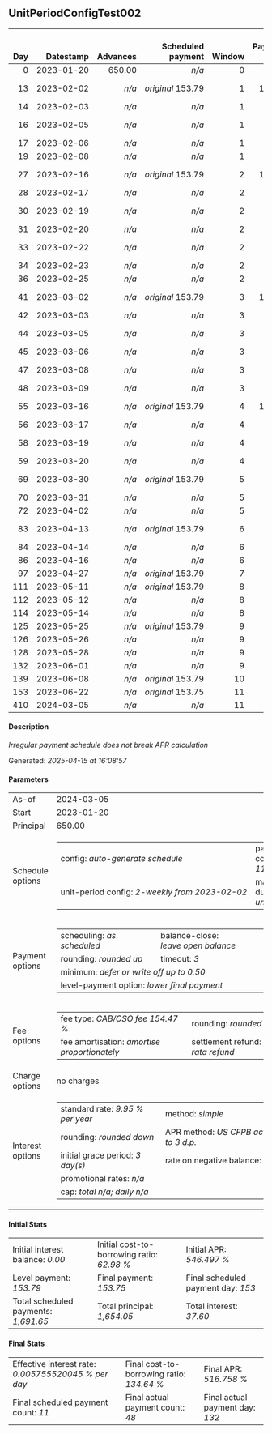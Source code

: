 <h2>UnitPeriodConfigTest002</h2><table><thead style="vertical-align: bottom;"><th style="text-align: right;">Day</th><th style="text-align: right;">Datestamp</th><th style="text-align: right;">Advances</th><th style="text-align: right;">Scheduled payment</th><th style="text-align: right;">Window</th><th style="text-align: right;">Payment due</th><th style="text-align: right;">Actual payments</th><th style="text-align: right;">Generated payment</th><th style="text-align: right;">Net effect</th><th style="text-align: right;">Payment status</th><th style="text-align: right;">Balance status</th><th style="text-align: right;">Simple interest</th><th style="text-align: right;">New interest</th><th style="text-align: right;">New charges</th><th style="text-align: right;">Principal portion</th><th style="text-align: right;">Fee portion</th><th style="text-align: right;">Interest portion</th><th style="text-align: right;">Charges portion</th><th style="text-align: right;">Fee refund</th><th style="text-align: right;">Principal balance</th><th style="text-align: right;">Fee balance</th><th style="text-align: right;">Interest balance</th><th style="text-align: right;">Charges balance</th><th style="text-align: right;">Settlement figure</th><th style="text-align: right;">Fee refund if&nbsp;settled</th></thead><tr style="text-align: right;"><td class="ci00">0</td><td class="ci01" style="white-space: nowrap;">2023-01-20</td><td class="ci02">650.00</td><td class="ci03" style="white-space: nowrap;"><i>n/a<i></td><td class="ci04">0</td><td class="ci05">0.00</td><td class="ci06"><i>n/a</i></td><td class="ci07"><i>n/a</i></td><td class="ci08">0.00</td><td class="ci09"><i>none&nbsp;scheduled</i></td><td class="ci10">open</td><td class="ci13">0.0000</td><td class="ci14">0.0000</td><td class="ci15"><i>n/a</i></td><td class="ci16">0.00</td><td class="ci17">0.00</td><td class="ci18">0.00</td><td class="ci19">0.00</td><td class="ci20">0.00</td><td class="ci21">650.00</td><td class="ci22">1,004.05</td><td class="ci23">0.0000</td><td class="ci24">0.00</td><td class="ci25">1,654.05</td><td class="ci26">1,004.05</td></tr><tr style="text-align: right;"><td class="ci00">13</td><td class="ci01" style="white-space: nowrap;">2023-02-02</td><td class="ci02"><i>n/a</i></td><td class="ci03" style="white-space: nowrap;"><i>original</i> 153.79</td><td class="ci04">1</td><td class="ci05">153.79</td><td class="ci06">174.94&nbsp;<i>failed</i><br/>174.94&nbsp;<i>failed</i></td><td class="ci07"><i>n/a</i></td><td class="ci08">0.00</td><td class="ci09"><i>paid&nbsp;later&nbsp;in&nbsp;full</i></td><td class="ci10">open</td><td class="ci13">5.8617</td><td class="ci14">5.8617</td><td class="ci15"><i>n/a</i></td><td class="ci16">0.00</td><td class="ci17">0.00</td><td class="ci18">0.00</td><td class="ci19">0.00</td><td class="ci20">918.74</td><td class="ci21">650.00</td><td class="ci22">1,004.05</td><td class="ci23">5.8617</td><td class="ci24">0.00</td><td class="ci25">741.17</td><td class="ci26">918.74</td></tr><tr style="text-align: right;"><td class="ci00">14</td><td class="ci01" style="white-space: nowrap;">2023-02-03</td><td class="ci02"><i>n/a</i></td><td class="ci03" style="white-space: nowrap;"><i>n/a<i></td><td class="ci04">1</td><td class="ci05">0.00</td><td class="ci06">174.94&nbsp;<i>failed</i></td><td class="ci07"><i>n/a</i></td><td class="ci08">0.00</td><td class="ci09"><i>nothing&nbsp;due</i></td><td class="ci10">open</td><td class="ci13">0.4509</td><td class="ci14">0.4509</td><td class="ci15"><i>n/a</i></td><td class="ci16">0.00</td><td class="ci17">0.00</td><td class="ci18">0.00</td><td class="ci19">0.00</td><td class="ci20">912.18</td><td class="ci21">650.00</td><td class="ci22">1,004.05</td><td class="ci23">6.3126</td><td class="ci24">0.00</td><td class="ci25">748.18</td><td class="ci26">912.18</td></tr><tr style="text-align: right;"><td class="ci00">16</td><td class="ci01" style="white-space: nowrap;">2023-02-05</td><td class="ci02"><i>n/a</i></td><td class="ci03" style="white-space: nowrap;"><i>n/a<i></td><td class="ci04">1</td><td class="ci05">0.00</td><td class="ci06">174.94&nbsp;<i>failed</i><br/>174.94&nbsp;<i>failed</i></td><td class="ci07"><i>n/a</i></td><td class="ci08">0.00</td><td class="ci09"><i>nothing&nbsp;due</i></td><td class="ci10">open</td><td class="ci13">0.9018</td><td class="ci14">0.9018</td><td class="ci15"><i>n/a</i></td><td class="ci16">0.00</td><td class="ci17">0.00</td><td class="ci18">0.00</td><td class="ci19">0.00</td><td class="ci20">899.06</td><td class="ci21">650.00</td><td class="ci22">1,004.05</td><td class="ci23">7.2144</td><td class="ci24">0.00</td><td class="ci25">762.20</td><td class="ci26">899.06</td></tr><tr style="text-align: right;"><td class="ci00">17</td><td class="ci01" style="white-space: nowrap;">2023-02-06</td><td class="ci02"><i>n/a</i></td><td class="ci03" style="white-space: nowrap;"><i>n/a<i></td><td class="ci04">1</td><td class="ci05">0.00</td><td class="ci06">174.94&nbsp;<i>failed</i></td><td class="ci07"><i>n/a</i></td><td class="ci08">0.00</td><td class="ci09"><i>nothing&nbsp;due</i></td><td class="ci10">open</td><td class="ci13">0.4509</td><td class="ci14">0.4509</td><td class="ci15"><i>n/a</i></td><td class="ci16">0.00</td><td class="ci17">0.00</td><td class="ci18">0.00</td><td class="ci19">0.00</td><td class="ci20">892.49</td><td class="ci21">650.00</td><td class="ci22">1,004.05</td><td class="ci23">7.6653</td><td class="ci24">0.00</td><td class="ci25">769.22</td><td class="ci26">892.49</td></tr><tr style="text-align: right;"><td class="ci00">19</td><td class="ci01" style="white-space: nowrap;">2023-02-08</td><td class="ci02"><i>n/a</i></td><td class="ci03" style="white-space: nowrap;"><i>n/a<i></td><td class="ci04">1</td><td class="ci05">0.00</td><td class="ci06"><i>confirmed</i>&nbsp;174.94</td><td class="ci07"><i>n/a</i></td><td class="ci08">174.94</td><td class="ci09"><i>extra&nbsp;payment</i></td><td class="ci10">open</td><td class="ci13">0.9018</td><td class="ci14">0.9018</td><td class="ci15"><i>n/a</i></td><td class="ci16">65.38</td><td class="ci17">101.00</td><td class="ci18">8.56</td><td class="ci19">0.00</td><td class="ci20">879.37</td><td class="ci21">584.62</td><td class="ci22">903.05</td><td class="ci23">0.0000</td><td class="ci24">0.00</td><td class="ci25">608.30</td><td class="ci26">879.37</td></tr><tr style="text-align: right;"><td class="ci00">27</td><td class="ci01" style="white-space: nowrap;">2023-02-16</td><td class="ci02"><i>n/a</i></td><td class="ci03" style="white-space: nowrap;"><i>original</i> 153.79</td><td class="ci04">2</td><td class="ci05">132.64</td><td class="ci06">174.94&nbsp;<i>failed</i><br/>174.94&nbsp;<i>failed</i></td><td class="ci07"><i>n/a</i></td><td class="ci08">0.00</td><td class="ci09"><i>paid&nbsp;later&nbsp;in&nbsp;full</i></td><td class="ci10">open</td><td class="ci13">3.2443</td><td class="ci14">3.2443</td><td class="ci15"><i>n/a</i></td><td class="ci16">0.00</td><td class="ci17">0.00</td><td class="ci18">0.00</td><td class="ci19">0.00</td><td class="ci20">826.87</td><td class="ci21">584.62</td><td class="ci22">903.05</td><td class="ci23">3.2443</td><td class="ci24">0.00</td><td class="ci25">664.04</td><td class="ci26">826.87</td></tr><tr style="text-align: right;"><td class="ci00">28</td><td class="ci01" style="white-space: nowrap;">2023-02-17</td><td class="ci02"><i>n/a</i></td><td class="ci03" style="white-space: nowrap;"><i>n/a<i></td><td class="ci04">2</td><td class="ci05">0.00</td><td class="ci06">174.94&nbsp;<i>failed</i></td><td class="ci07"><i>n/a</i></td><td class="ci08">0.00</td><td class="ci09"><i>nothing&nbsp;due</i></td><td class="ci10">open</td><td class="ci13">0.4055</td><td class="ci14">0.4055</td><td class="ci15"><i>n/a</i></td><td class="ci16">0.00</td><td class="ci17">0.00</td><td class="ci18">0.00</td><td class="ci19">0.00</td><td class="ci20">820.31</td><td class="ci21">584.62</td><td class="ci22">903.05</td><td class="ci23">3.6499</td><td class="ci24">0.00</td><td class="ci25">671.00</td><td class="ci26">820.31</td></tr><tr style="text-align: right;"><td class="ci00">30</td><td class="ci01" style="white-space: nowrap;">2023-02-19</td><td class="ci02"><i>n/a</i></td><td class="ci03" style="white-space: nowrap;"><i>n/a<i></td><td class="ci04">2</td><td class="ci05">0.00</td><td class="ci06">174.94&nbsp;<i>failed</i><br/>174.94&nbsp;<i>failed</i></td><td class="ci07"><i>n/a</i></td><td class="ci08">0.00</td><td class="ci09"><i>nothing&nbsp;due</i></td><td class="ci10">open</td><td class="ci13">0.8111</td><td class="ci14">0.8111</td><td class="ci15"><i>n/a</i></td><td class="ci16">0.00</td><td class="ci17">0.00</td><td class="ci18">0.00</td><td class="ci19">0.00</td><td class="ci20">807.18</td><td class="ci21">584.62</td><td class="ci22">903.05</td><td class="ci23">4.4610</td><td class="ci24">0.00</td><td class="ci25">684.95</td><td class="ci26">807.18</td></tr><tr style="text-align: right;"><td class="ci00">31</td><td class="ci01" style="white-space: nowrap;">2023-02-20</td><td class="ci02"><i>n/a</i></td><td class="ci03" style="white-space: nowrap;"><i>n/a<i></td><td class="ci04">2</td><td class="ci05">0.00</td><td class="ci06">174.94&nbsp;<i>failed</i></td><td class="ci07"><i>n/a</i></td><td class="ci08">0.00</td><td class="ci09"><i>nothing&nbsp;due</i></td><td class="ci10">open</td><td class="ci13">0.4055</td><td class="ci14">0.4055</td><td class="ci15"><i>n/a</i></td><td class="ci16">0.00</td><td class="ci17">0.00</td><td class="ci18">0.00</td><td class="ci19">0.00</td><td class="ci20">800.62</td><td class="ci21">584.62</td><td class="ci22">903.05</td><td class="ci23">4.8665</td><td class="ci24">0.00</td><td class="ci25">691.91</td><td class="ci26">800.62</td></tr><tr style="text-align: right;"><td class="ci00">33</td><td class="ci01" style="white-space: nowrap;">2023-02-22</td><td class="ci02"><i>n/a</i></td><td class="ci03" style="white-space: nowrap;"><i>n/a<i></td><td class="ci04">2</td><td class="ci05">0.00</td><td class="ci06">174.94&nbsp;<i>failed</i><br/>174.94&nbsp;<i>failed</i></td><td class="ci07"><i>n/a</i></td><td class="ci08">0.00</td><td class="ci09"><i>nothing&nbsp;due</i></td><td class="ci10">open</td><td class="ci13">0.8111</td><td class="ci14">0.8111</td><td class="ci15"><i>n/a</i></td><td class="ci16">0.00</td><td class="ci17">0.00</td><td class="ci18">0.00</td><td class="ci19">0.00</td><td class="ci20">787.50</td><td class="ci21">584.62</td><td class="ci22">903.05</td><td class="ci23">5.6776</td><td class="ci24">0.00</td><td class="ci25">705.84</td><td class="ci26">787.50</td></tr><tr style="text-align: right;"><td class="ci00">34</td><td class="ci01" style="white-space: nowrap;">2023-02-23</td><td class="ci02"><i>n/a</i></td><td class="ci03" style="white-space: nowrap;"><i>n/a<i></td><td class="ci04">2</td><td class="ci05">0.00</td><td class="ci06">174.94&nbsp;<i>failed</i></td><td class="ci07"><i>n/a</i></td><td class="ci08">0.00</td><td class="ci09"><i>nothing&nbsp;due</i></td><td class="ci10">open</td><td class="ci13">0.4055</td><td class="ci14">0.4055</td><td class="ci15"><i>n/a</i></td><td class="ci16">0.00</td><td class="ci17">0.00</td><td class="ci18">0.00</td><td class="ci19">0.00</td><td class="ci20">780.93</td><td class="ci21">584.62</td><td class="ci22">903.05</td><td class="ci23">6.0831</td><td class="ci24">0.00</td><td class="ci25">712.82</td><td class="ci26">780.93</td></tr><tr style="text-align: right;"><td class="ci00">36</td><td class="ci01" style="white-space: nowrap;">2023-02-25</td><td class="ci02"><i>n/a</i></td><td class="ci03" style="white-space: nowrap;"><i>n/a<i></td><td class="ci04">2</td><td class="ci05">0.00</td><td class="ci06"><i>confirmed</i>&nbsp;174.94</td><td class="ci07"><i>n/a</i></td><td class="ci08">174.94</td><td class="ci09"><i>extra&nbsp;payment</i></td><td class="ci10">open</td><td class="ci13">0.8111</td><td class="ci14">0.8111</td><td class="ci15"><i>n/a</i></td><td class="ci16">66.03</td><td class="ci17">102.02</td><td class="ci18">6.89</td><td class="ci19">0.00</td><td class="ci20">767.81</td><td class="ci21">518.59</td><td class="ci22">801.03</td><td class="ci23">0.0000</td><td class="ci24">0.00</td><td class="ci25">551.81</td><td class="ci26">767.81</td></tr><tr style="text-align: right;"><td class="ci00">41</td><td class="ci01" style="white-space: nowrap;">2023-03-02</td><td class="ci02"><i>n/a</i></td><td class="ci03" style="white-space: nowrap;"><i>original</i> 153.79</td><td class="ci04">3</td><td class="ci05">111.49</td><td class="ci06">174.94&nbsp;<i>failed</i><br/>174.94&nbsp;<i>failed</i></td><td class="ci07"><i>n/a</i></td><td class="ci08">0.00</td><td class="ci09"><i>missed&nbsp;payment</i></td><td class="ci10">open</td><td class="ci13">1.7987</td><td class="ci14">1.7987</td><td class="ci15"><i>n/a</i></td><td class="ci16">0.00</td><td class="ci17">0.00</td><td class="ci18">0.00</td><td class="ci19">0.00</td><td class="ci20">735.00</td><td class="ci21">518.59</td><td class="ci22">801.03</td><td class="ci23">1.7987</td><td class="ci24">0.00</td><td class="ci25">586.41</td><td class="ci26">735.00</td></tr><tr style="text-align: right;"><td class="ci00">42</td><td class="ci01" style="white-space: nowrap;">2023-03-03</td><td class="ci02"><i>n/a</i></td><td class="ci03" style="white-space: nowrap;"><i>n/a<i></td><td class="ci04">3</td><td class="ci05">0.00</td><td class="ci06">174.94&nbsp;<i>failed</i></td><td class="ci07"><i>n/a</i></td><td class="ci08">0.00</td><td class="ci09"><i>nothing&nbsp;due</i></td><td class="ci10">open</td><td class="ci13">0.3597</td><td class="ci14">0.3597</td><td class="ci15"><i>n/a</i></td><td class="ci16">0.00</td><td class="ci17">0.00</td><td class="ci18">0.00</td><td class="ci19">0.00</td><td class="ci20">728.43</td><td class="ci21">518.59</td><td class="ci22">801.03</td><td class="ci23">2.1584</td><td class="ci24">0.00</td><td class="ci25">593.34</td><td class="ci26">728.43</td></tr><tr style="text-align: right;"><td class="ci00">44</td><td class="ci01" style="white-space: nowrap;">2023-03-05</td><td class="ci02"><i>n/a</i></td><td class="ci03" style="white-space: nowrap;"><i>n/a<i></td><td class="ci04">3</td><td class="ci05">0.00</td><td class="ci06">174.94&nbsp;<i>failed</i><br/>174.94&nbsp;<i>failed</i></td><td class="ci07"><i>n/a</i></td><td class="ci08">0.00</td><td class="ci09"><i>nothing&nbsp;due</i></td><td class="ci10">open</td><td class="ci13">0.7195</td><td class="ci14">0.7195</td><td class="ci15"><i>n/a</i></td><td class="ci16">0.00</td><td class="ci17">0.00</td><td class="ci18">0.00</td><td class="ci19">0.00</td><td class="ci20">715.31</td><td class="ci21">518.59</td><td class="ci22">801.03</td><td class="ci23">2.8779</td><td class="ci24">0.00</td><td class="ci25">607.18</td><td class="ci26">715.31</td></tr><tr style="text-align: right;"><td class="ci00">45</td><td class="ci01" style="white-space: nowrap;">2023-03-06</td><td class="ci02"><i>n/a</i></td><td class="ci03" style="white-space: nowrap;"><i>n/a<i></td><td class="ci04">3</td><td class="ci05">0.00</td><td class="ci06">174.94&nbsp;<i>failed</i></td><td class="ci07"><i>n/a</i></td><td class="ci08">0.00</td><td class="ci09"><i>nothing&nbsp;due</i></td><td class="ci10">open</td><td class="ci13">0.3597</td><td class="ci14">0.3597</td><td class="ci15"><i>n/a</i></td><td class="ci16">0.00</td><td class="ci17">0.00</td><td class="ci18">0.00</td><td class="ci19">0.00</td><td class="ci20">708.75</td><td class="ci21">518.59</td><td class="ci22">801.03</td><td class="ci23">3.2376</td><td class="ci24">0.00</td><td class="ci25">614.10</td><td class="ci26">708.75</td></tr><tr style="text-align: right;"><td class="ci00">47</td><td class="ci01" style="white-space: nowrap;">2023-03-08</td><td class="ci02"><i>n/a</i></td><td class="ci03" style="white-space: nowrap;"><i>n/a<i></td><td class="ci04">3</td><td class="ci05">0.00</td><td class="ci06">174.94&nbsp;<i>failed</i><br/>174.94&nbsp;<i>failed</i></td><td class="ci07"><i>n/a</i></td><td class="ci08">0.00</td><td class="ci09"><i>nothing&nbsp;due</i></td><td class="ci10">open</td><td class="ci13">0.7195</td><td class="ci14">0.7195</td><td class="ci15"><i>n/a</i></td><td class="ci16">0.00</td><td class="ci17">0.00</td><td class="ci18">0.00</td><td class="ci19">0.00</td><td class="ci20">695.62</td><td class="ci21">518.59</td><td class="ci22">801.03</td><td class="ci23">3.9571</td><td class="ci24">0.00</td><td class="ci25">627.95</td><td class="ci26">695.62</td></tr><tr style="text-align: right;"><td class="ci00">48</td><td class="ci01" style="white-space: nowrap;">2023-03-09</td><td class="ci02"><i>n/a</i></td><td class="ci03" style="white-space: nowrap;"><i>n/a<i></td><td class="ci04">3</td><td class="ci05">0.00</td><td class="ci06">174.94&nbsp;<i>failed</i></td><td class="ci07"><i>n/a</i></td><td class="ci08">0.00</td><td class="ci09"><i>nothing&nbsp;due</i></td><td class="ci10">open</td><td class="ci13">0.3597</td><td class="ci14">0.3597</td><td class="ci15"><i>n/a</i></td><td class="ci16">0.00</td><td class="ci17">0.00</td><td class="ci18">0.00</td><td class="ci19">0.00</td><td class="ci20">689.06</td><td class="ci21">518.59</td><td class="ci22">801.03</td><td class="ci23">4.3168</td><td class="ci24">0.00</td><td class="ci25">634.87</td><td class="ci26">689.06</td></tr><tr style="text-align: right;"><td class="ci00">55</td><td class="ci01" style="white-space: nowrap;">2023-03-16</td><td class="ci02"><i>n/a</i></td><td class="ci03" style="white-space: nowrap;"><i>original</i> 153.79</td><td class="ci04">4</td><td class="ci05">153.79</td><td class="ci06">174.94&nbsp;<i>failed</i><br/><i>confirmed</i>&nbsp;174.94</td><td class="ci07"><i>n/a</i></td><td class="ci08">174.94</td><td class="ci09"><i>overpayment</i></td><td class="ci10">open</td><td class="ci13">2.5181</td><td class="ci14">2.5181</td><td class="ci15"><i>n/a</i></td><td class="ci16">66.06</td><td class="ci17">102.05</td><td class="ci18">6.83</td><td class="ci19">0.00</td><td class="ci20">643.12</td><td class="ci21">452.53</td><td class="ci22">698.98</td><td class="ci23">0.0000</td><td class="ci24">0.00</td><td class="ci25">508.39</td><td class="ci26">643.12</td></tr><tr style="text-align: right;"><td class="ci00">56</td><td class="ci01" style="white-space: nowrap;">2023-03-17</td><td class="ci02"><i>n/a</i></td><td class="ci03" style="white-space: nowrap;"><i>n/a<i></td><td class="ci04">4</td><td class="ci05">0.00</td><td class="ci06">174.94&nbsp;<i>failed</i></td><td class="ci07"><i>n/a</i></td><td class="ci08">0.00</td><td class="ci09"><i>nothing&nbsp;due</i></td><td class="ci10">open</td><td class="ci13">0.3139</td><td class="ci14">0.3139</td><td class="ci15"><i>n/a</i></td><td class="ci16">0.00</td><td class="ci17">0.00</td><td class="ci18">0.00</td><td class="ci19">0.00</td><td class="ci20">636.56</td><td class="ci21">452.53</td><td class="ci22">698.98</td><td class="ci23">0.3139</td><td class="ci24">0.00</td><td class="ci25">515.26</td><td class="ci26">636.56</td></tr><tr style="text-align: right;"><td class="ci00">58</td><td class="ci01" style="white-space: nowrap;">2023-03-19</td><td class="ci02"><i>n/a</i></td><td class="ci03" style="white-space: nowrap;"><i>n/a<i></td><td class="ci04">4</td><td class="ci05">0.00</td><td class="ci06">174.94&nbsp;<i>failed</i><br/>174.94&nbsp;<i>failed</i></td><td class="ci07"><i>n/a</i></td><td class="ci08">0.00</td><td class="ci09"><i>nothing&nbsp;due</i></td><td class="ci10">open</td><td class="ci13">0.6278</td><td class="ci14">0.6278</td><td class="ci15"><i>n/a</i></td><td class="ci16">0.00</td><td class="ci17">0.00</td><td class="ci18">0.00</td><td class="ci19">0.00</td><td class="ci20">623.43</td><td class="ci21">452.53</td><td class="ci22">698.98</td><td class="ci23">0.9417</td><td class="ci24">0.00</td><td class="ci25">529.02</td><td class="ci26">623.43</td></tr><tr style="text-align: right;"><td class="ci00">59</td><td class="ci01" style="white-space: nowrap;">2023-03-20</td><td class="ci02"><i>n/a</i></td><td class="ci03" style="white-space: nowrap;"><i>n/a<i></td><td class="ci04">4</td><td class="ci05">0.00</td><td class="ci06"><i>confirmed</i>&nbsp;174.94</td><td class="ci07"><i>n/a</i></td><td class="ci08">174.94</td><td class="ci09"><i>extra&nbsp;payment</i></td><td class="ci10">open</td><td class="ci13">0.3139</td><td class="ci14">0.3139</td><td class="ci15"><i>n/a</i></td><td class="ci16">68.25</td><td class="ci17">105.44</td><td class="ci18">1.25</td><td class="ci19">0.00</td><td class="ci20">616.87</td><td class="ci21">384.28</td><td class="ci22">593.54</td><td class="ci23">0.0000</td><td class="ci24">0.00</td><td class="ci25">360.95</td><td class="ci26">616.87</td></tr><tr style="text-align: right;"><td class="ci00">69</td><td class="ci01" style="white-space: nowrap;">2023-03-30</td><td class="ci02"><i>n/a</i></td><td class="ci03" style="white-space: nowrap;"><i>original</i> 153.79</td><td class="ci04">5</td><td class="ci05">69.19</td><td class="ci06">174.94&nbsp;<i>failed</i><br/>174.94&nbsp;<i>failed</i></td><td class="ci07"><i>n/a</i></td><td class="ci08">0.00</td><td class="ci09"><i>paid&nbsp;later&nbsp;in&nbsp;full</i></td><td class="ci10">open</td><td class="ci13">2.6656</td><td class="ci14">2.6656</td><td class="ci15"><i>n/a</i></td><td class="ci16">0.00</td><td class="ci17">0.00</td><td class="ci18">0.00</td><td class="ci19">0.00</td><td class="ci20">551.25</td><td class="ci21">384.28</td><td class="ci22">593.54</td><td class="ci23">2.6656</td><td class="ci24">0.00</td><td class="ci25">429.23</td><td class="ci26">551.25</td></tr><tr style="text-align: right;"><td class="ci00">70</td><td class="ci01" style="white-space: nowrap;">2023-03-31</td><td class="ci02"><i>n/a</i></td><td class="ci03" style="white-space: nowrap;"><i>n/a<i></td><td class="ci04">5</td><td class="ci05">0.00</td><td class="ci06">174.94&nbsp;<i>failed</i></td><td class="ci07"><i>n/a</i></td><td class="ci08">0.00</td><td class="ci09"><i>nothing&nbsp;due</i></td><td class="ci10">open</td><td class="ci13">0.2666</td><td class="ci14">0.2666</td><td class="ci15"><i>n/a</i></td><td class="ci16">0.00</td><td class="ci17">0.00</td><td class="ci18">0.00</td><td class="ci19">0.00</td><td class="ci20">544.69</td><td class="ci21">384.28</td><td class="ci22">593.54</td><td class="ci23">2.9321</td><td class="ci24">0.00</td><td class="ci25">436.06</td><td class="ci26">544.69</td></tr><tr style="text-align: right;"><td class="ci00">72</td><td class="ci01" style="white-space: nowrap;">2023-04-02</td><td class="ci02"><i>n/a</i></td><td class="ci03" style="white-space: nowrap;"><i>n/a<i></td><td class="ci04">5</td><td class="ci05">0.00</td><td class="ci06"><i>confirmed</i>&nbsp;174.94</td><td class="ci07"><i>n/a</i></td><td class="ci08">174.94</td><td class="ci09"><i>extra&nbsp;payment</i></td><td class="ci10">open</td><td class="ci13">0.5331</td><td class="ci14">0.5331</td><td class="ci15"><i>n/a</i></td><td class="ci16">67.38</td><td class="ci17">104.10</td><td class="ci18">3.46</td><td class="ci19">0.00</td><td class="ci20">531.56</td><td class="ci21">316.90</td><td class="ci22">489.44</td><td class="ci23">0.0000</td><td class="ci24">0.00</td><td class="ci25">274.78</td><td class="ci26">531.56</td></tr><tr style="text-align: right;"><td class="ci00">83</td><td class="ci01" style="white-space: nowrap;">2023-04-13</td><td class="ci02"><i>n/a</i></td><td class="ci03" style="white-space: nowrap;"><i>original</i> 153.79</td><td class="ci04">6</td><td class="ci05">48.04</td><td class="ci06">174.94&nbsp;<i>failed</i><br/>174.94&nbsp;<i>failed</i></td><td class="ci07"><i>n/a</i></td><td class="ci08">0.00</td><td class="ci09"><i>paid&nbsp;later&nbsp;in&nbsp;full</i></td><td class="ci10">open</td><td class="ci13">2.4179</td><td class="ci14">2.4179</td><td class="ci15"><i>n/a</i></td><td class="ci16">0.00</td><td class="ci17">0.00</td><td class="ci18">0.00</td><td class="ci19">0.00</td><td class="ci20">459.37</td><td class="ci21">316.90</td><td class="ci22">489.44</td><td class="ci23">2.4179</td><td class="ci24">0.00</td><td class="ci25">349.38</td><td class="ci26">459.37</td></tr><tr style="text-align: right;"><td class="ci00">84</td><td class="ci01" style="white-space: nowrap;">2023-04-14</td><td class="ci02"><i>n/a</i></td><td class="ci03" style="white-space: nowrap;"><i>n/a<i></td><td class="ci04">6</td><td class="ci05">0.00</td><td class="ci06">174.94&nbsp;<i>failed</i></td><td class="ci07"><i>n/a</i></td><td class="ci08">0.00</td><td class="ci09"><i>nothing&nbsp;due</i></td><td class="ci10">open</td><td class="ci13">0.2198</td><td class="ci14">0.2198</td><td class="ci15"><i>n/a</i></td><td class="ci16">0.00</td><td class="ci17">0.00</td><td class="ci18">0.00</td><td class="ci19">0.00</td><td class="ci20">452.81</td><td class="ci21">316.90</td><td class="ci22">489.44</td><td class="ci23">2.6377</td><td class="ci24">0.00</td><td class="ci25">356.16</td><td class="ci26">452.81</td></tr><tr style="text-align: right;"><td class="ci00">86</td><td class="ci01" style="white-space: nowrap;">2023-04-16</td><td class="ci02"><i>n/a</i></td><td class="ci03" style="white-space: nowrap;"><i>n/a<i></td><td class="ci04">6</td><td class="ci05">0.00</td><td class="ci06"><i>confirmed</i>&nbsp;176.20</td><td class="ci07"><i>n/a</i></td><td class="ci08">176.20</td><td class="ci09"><i>extra&nbsp;payment</i></td><td class="ci10">open</td><td class="ci13">0.4396</td><td class="ci14">0.4396</td><td class="ci15"><i>n/a</i></td><td class="ci16">68.03</td><td class="ci17">105.10</td><td class="ci18">3.07</td><td class="ci19">0.00</td><td class="ci20">439.69</td><td class="ci21">248.87</td><td class="ci22">384.34</td><td class="ci23">0.0000</td><td class="ci24">0.00</td><td class="ci25">193.52</td><td class="ci26">439.69</td></tr><tr style="text-align: right;"><td class="ci00">97</td><td class="ci01" style="white-space: nowrap;">2023-04-27</td><td class="ci02"><i>n/a</i></td><td class="ci03" style="white-space: nowrap;"><i>original</i> 153.79</td><td class="ci04">7</td><td class="ci05">25.63</td><td class="ci06"><i>confirmed</i>&nbsp;174.94</td><td class="ci07"><i>n/a</i></td><td class="ci08">174.94</td><td class="ci09"><i>overpayment</i></td><td class="ci10">open</td><td class="ci13">1.8988</td><td class="ci14">1.8988</td><td class="ci15"><i>n/a</i></td><td class="ci16">68.00</td><td class="ci17">105.05</td><td class="ci18">1.89</td><td class="ci19">0.00</td><td class="ci20">367.50</td><td class="ci21">180.87</td><td class="ci22">279.29</td><td class="ci23">0.0000</td><td class="ci24">0.00</td><td class="ci25">92.66</td><td class="ci26">367.50</td></tr><tr style="text-align: right;"><td class="ci00">111</td><td class="ci01" style="white-space: nowrap;">2023-05-11</td><td class="ci02"><i>n/a</i></td><td class="ci03" style="white-space: nowrap;"><i>original</i> 153.79</td><td class="ci04">8</td><td class="ci05">4.48</td><td class="ci06">174.94&nbsp;<i>failed</i></td><td class="ci07"><i>n/a</i></td><td class="ci08">0.00</td><td class="ci09"><i>paid&nbsp;later&nbsp;in&nbsp;full</i></td><td class="ci10">open</td><td class="ci13">1.7562</td><td class="ci14">1.7562</td><td class="ci15"><i>n/a</i></td><td class="ci16">0.00</td><td class="ci17">0.00</td><td class="ci18">0.00</td><td class="ci19">0.00</td><td class="ci20">275.63</td><td class="ci21">180.87</td><td class="ci22">279.29</td><td class="ci23">1.7562</td><td class="ci24">0.00</td><td class="ci25">186.28</td><td class="ci26">275.63</td></tr><tr style="text-align: right;"><td class="ci00">112</td><td class="ci01" style="white-space: nowrap;">2023-05-12</td><td class="ci02"><i>n/a</i></td><td class="ci03" style="white-space: nowrap;"><i>n/a<i></td><td class="ci04">8</td><td class="ci05">0.00</td><td class="ci06">174.94&nbsp;<i>failed</i></td><td class="ci07"><i>n/a</i></td><td class="ci08">0.00</td><td class="ci09"><i>nothing&nbsp;due</i></td><td class="ci10">open</td><td class="ci13">0.1254</td><td class="ci14">0.1254</td><td class="ci15"><i>n/a</i></td><td class="ci16">0.00</td><td class="ci17">0.00</td><td class="ci18">0.00</td><td class="ci19">0.00</td><td class="ci20">269.06</td><td class="ci21">180.87</td><td class="ci22">279.29</td><td class="ci23">1.8816</td><td class="ci24">0.00</td><td class="ci25">192.98</td><td class="ci26">269.06</td></tr><tr style="text-align: right;"><td class="ci00">114</td><td class="ci01" style="white-space: nowrap;">2023-05-14</td><td class="ci02"><i>n/a</i></td><td class="ci03" style="white-space: nowrap;"><i>n/a<i></td><td class="ci04">8</td><td class="ci05">0.00</td><td class="ci06"><i>confirmed</i>&nbsp;177.21</td><td class="ci07"><i>n/a</i></td><td class="ci08">177.21</td><td class="ci09"><i>extra&nbsp;payment</i></td><td class="ci10">open</td><td class="ci13">0.2509</td><td class="ci14">0.2509</td><td class="ci15"><i>n/a</i></td><td class="ci16">68.80</td><td class="ci17">106.28</td><td class="ci18">2.13</td><td class="ci19">0.00</td><td class="ci20">255.94</td><td class="ci21">112.07</td><td class="ci22">173.01</td><td class="ci23">0.0000</td><td class="ci24">0.00</td><td class="ci25">29.14</td><td class="ci26">255.94</td></tr><tr style="text-align: right;"><td class="ci00">125</td><td class="ci01" style="white-space: nowrap;">2023-05-25</td><td class="ci02"><i>n/a</i></td><td class="ci03" style="white-space: nowrap;"><i>original</i> 153.79</td><td class="ci04">9</td><td class="ci05">0.00</td><td class="ci06">174.94&nbsp;<i>failed</i></td><td class="ci07"><i>n/a</i></td><td class="ci08">0.00</td><td class="ci09"><i>nothing&nbsp;due</i></td><td class="ci10">open</td><td class="ci13">0.8548</td><td class="ci14">0.8548</td><td class="ci15"><i>n/a</i></td><td class="ci16">0.00</td><td class="ci17">0.00</td><td class="ci18">0.00</td><td class="ci19">0.00</td><td class="ci20">183.75</td><td class="ci21">112.07</td><td class="ci22">173.01</td><td class="ci23">0.8548</td><td class="ci24">0.00</td><td class="ci25">102.18</td><td class="ci26">183.75</td></tr><tr style="text-align: right;"><td class="ci00">126</td><td class="ci01" style="white-space: nowrap;">2023-05-26</td><td class="ci02"><i>n/a</i></td><td class="ci03" style="white-space: nowrap;"><i>n/a<i></td><td class="ci04">9</td><td class="ci05">0.00</td><td class="ci06">174.94&nbsp;<i>failed</i></td><td class="ci07"><i>n/a</i></td><td class="ci08">0.00</td><td class="ci09"><i>nothing&nbsp;due</i></td><td class="ci10">open</td><td class="ci13">0.0777</td><td class="ci14">0.0777</td><td class="ci15"><i>n/a</i></td><td class="ci16">0.00</td><td class="ci17">0.00</td><td class="ci18">0.00</td><td class="ci19">0.00</td><td class="ci20">177.19</td><td class="ci21">112.07</td><td class="ci22">173.01</td><td class="ci23">0.9326</td><td class="ci24">0.00</td><td class="ci25">108.82</td><td class="ci26">177.19</td></tr><tr style="text-align: right;"><td class="ci00">128</td><td class="ci01" style="white-space: nowrap;">2023-05-28</td><td class="ci02"><i>n/a</i></td><td class="ci03" style="white-space: nowrap;"><i>n/a<i></td><td class="ci04">9</td><td class="ci05">0.00</td><td class="ci06"><i>confirmed</i>&nbsp;177.21</td><td class="ci07"><i>n/a</i></td><td class="ci08">177.21</td><td class="ci09"><i>extra&nbsp;payment</i></td><td class="ci10">refund&nbsp;due</td><td class="ci13">0.1554</td><td class="ci14">0.1554</td><td class="ci15"><i>n/a</i></td><td class="ci16">167.19</td><td class="ci17">8.94</td><td class="ci18">1.08</td><td class="ci19">0.00</td><td class="ci20">164.07</td><td class="ci21">-55.12</td><td class="ci22">0.00</td><td class="ci23">0.0000</td><td class="ci24">0.00</td><td class="ci25">-55.12</td><td class="ci26">164.07</td></tr><tr style="text-align: right;"><td class="ci00">132</td><td class="ci01" style="white-space: nowrap;">2023-06-01</td><td class="ci02"><i>n/a</i></td><td class="ci03" style="white-space: nowrap;"><i>n/a<i></td><td class="ci04">9</td><td class="ci05">0.00</td><td class="ci06"><i>confirmed</i>&nbsp;199.95</td><td class="ci07"><i>n/a</i></td><td class="ci08">199.95</td><td class="ci09"><i>overpayment</i></td><td class="ci10">refund&nbsp;due</td><td class="ci13">0.0000</td><td class="ci14">0.0000</td><td class="ci15"><i>n/a</i></td><td class="ci16">199.95</td><td class="ci17">0.00</td><td class="ci18">0.00</td><td class="ci19">0.00</td><td class="ci20">137.82</td><td class="ci21">-255.07</td><td class="ci22">0.00</td><td class="ci23">0.0000</td><td class="ci24">0.00</td><td class="ci25">-392.89</td><td class="ci26">137.82</td></tr><tr style="text-align: right;"><td class="ci00">139</td><td class="ci01" style="white-space: nowrap;">2023-06-08</td><td class="ci02"><i>n/a</i></td><td class="ci03" style="white-space: nowrap;"><i>original</i> 153.79</td><td class="ci04">10</td><td class="ci05">0.00</td><td class="ci06"><i>n/a</i></td><td class="ci07"><i>n/a</i></td><td class="ci08">0.00</td><td class="ci09"><i>no&nbsp;longer&nbsp;required</i></td><td class="ci10">refund&nbsp;due</td><td class="ci13">0.0000</td><td class="ci14">0.0000</td><td class="ci15"><i>n/a</i></td><td class="ci16">0.00</td><td class="ci17">0.00</td><td class="ci18">0.00</td><td class="ci19">0.00</td><td class="ci20">91.88</td><td class="ci21">-255.07</td><td class="ci22">0.00</td><td class="ci23">0.0000</td><td class="ci24">0.00</td><td class="ci25">-346.95</td><td class="ci26">0.00</td></tr><tr style="text-align: right;"><td class="ci00">153</td><td class="ci01" style="white-space: nowrap;">2023-06-22</td><td class="ci02"><i>n/a</i></td><td class="ci03" style="white-space: nowrap;"><i>original</i> 153.75</td><td class="ci04">11</td><td class="ci05">0.00</td><td class="ci06"><i>n/a</i></td><td class="ci07"><i>n/a</i></td><td class="ci08">0.00</td><td class="ci09"><i>no&nbsp;longer&nbsp;required</i></td><td class="ci10">refund&nbsp;due</td><td class="ci13">0.0000</td><td class="ci14">0.0000</td><td class="ci15"><i>n/a</i></td><td class="ci16">0.00</td><td class="ci17">0.00</td><td class="ci18">0.00</td><td class="ci19">0.00</td><td class="ci20">0.00</td><td class="ci21">-255.07</td><td class="ci22">0.00</td><td class="ci23">0.0000</td><td class="ci24">0.00</td><td class="ci25">-255.07</td><td class="ci26">0.00</td></tr><tr style="text-align: right;"><td class="ci00">410</td><td class="ci01" style="white-space: nowrap;">2024-03-05</td><td class="ci02"><i>n/a</i></td><td class="ci03" style="white-space: nowrap;"><i>n/a<i></td><td class="ci04">11</td><td class="ci05">0.00</td><td class="ci06"><i>n/a</i></td><td class="ci07">-255.07</td><td class="ci08">-255.07</td><td class="ci09"><i>generated</i></td><td class="ci10">closed</td><td class="ci13">0.0000</td><td class="ci14">0.0000</td><td class="ci15"><i>n/a</i></td><td class="ci16">-255.07</td><td class="ci17">0.00</td><td class="ci18">0.00</td><td class="ci19">0.00</td><td class="ci20">0.00</td><td class="ci21">0.00</td><td class="ci22">0.00</td><td class="ci23">0.0000</td><td class="ci24">0.00</td><td class="ci25">-255.07</td><td class="ci26">0.00</td></tr></table><p><h4>Description</h4><i>Irregular payment schedule does not break APR calculation</i></p><p>Generated: <i>2025-04-15 at 16:08:57</i></p><h4>Parameters</h4><table><tr><td>As-of</td><td>2024-03-05</td></tr><tr><td>Start</td><td>2023-01-20</td></tr><tr><td>Principal</td><td>650.00</td></tr><tr><td>Schedule options</td><td><table><tr><td>config: <i>auto-generate schedule</i></td><td>payment count: <i>11</i></td></tr><tr><td style="white-space: nowrap;">unit-period config: <i>2-weekly from 2023-02-02</i></td><td>max duration: <i>unlimited</i></td></tr></table></td></tr><tr><td>Payment options</td><td><table><tr><td>scheduling: <i>as scheduled</i></td><td>balance-close: <i>leave&nbsp;open&nbsp;balance</i></td></tr><tr><td>rounding: <i>rounded up</i></td><td>timeout: <i>3</i></td></tr><tr><td colspan='2'>minimum: <i>defer&nbsp;or&nbsp;write&nbsp;off&nbsp;up&nbsp;to&nbsp;0.50</i></td></tr><tr><td colspan='2'>level-payment option: <i>lower&nbsp;final&nbsp;payment</i></td></tr></table></td></tr><tr><td>Fee options</td><td><table><tr><td>fee type: <i><i>CAB/CSO fee</i> 154.47 %</i></td><td>rounding: <i>rounded down</i></td></tr><tr><td>fee amortisation: <i>amortise proportionately</i></td><td>settlement refund: <i>pro-rata refund</i></td></tr></table></td></tr><tr><td>Charge options</td><td>no charges</td></tr><tr><td>Interest options</td><td><table><tr><td>standard rate: <i>9.95 % per year</i></td><td>method: <i>simple</i></td></tr><tr><td>rounding: <i>rounded down</i></td><td>APR method: <i>US CFPB actuarial to 3 d.p.</i></td></tr><tr><td>initial grace period: <i>3 day(s)</i></td><td>rate on negative balance: <i>zero</i></td></tr><tr><td colspan="2">promotional rates: <i><i>n/a</i></i></td></tr><tr><td colspan="2">cap: <i>total <i>n/a</i>; daily <i>n/a</i></td></tr></table></td></tr></table><h4>Initial Stats</h4><table><tr><td>Initial interest balance: <i>0.00</i></td><td>Initial cost-to-borrowing ratio: <i>62.98 %</i></td><td>Initial APR: <i>546.497 %</i></td></tr><tr><td>Level payment: <i>153.79</i></td><td>Final payment: <i>153.75</i></td><td>Final scheduled payment day: <i>153</i></td></tr><tr><td>Total scheduled payments: <i>1,691.65</i></td><td>Total principal: <i>1,654.05</i></td><td>Total interest: <i>37.60</i></td></tr></table><h4>Final Stats</h4><table><tr><td>Effective interest rate: <i>0.005755520045 % per day</i></td><td>Final cost-to-borrowing ratio: <i>134.64 %</i></td><td>Final APR: <i>516.758 %</i></td></tr><tr><td>Final scheduled payment count: <i>11</i></td><td>Final actual payment count: <i>48</i></td><td>Final actual payment day: <i>132</i></td></tr></table>